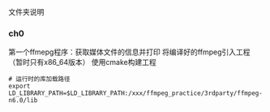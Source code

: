
文件夹说明
### ch0
第一个ffmepg程序：获取媒体文件的信息并打印
将编译好的ffmpeg引入工程（暂时只有x86_64版本）
使用cmake构建工程


```shell
# 运行时的库加载路径
export LD_LIBRARY_PATH=$LD_LIBRARY_PATH:/xxx/ffmpeg_practice/3rdparty/ffmpeg-n6.0/lib
```